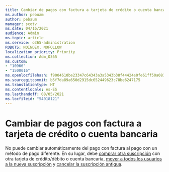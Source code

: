 ```yaml
---
title: Cambiar de pagos con factura a tarjeta de crédito o cuenta bancaria
ms.author: pebuam
author: pebaum
manager: scotv
ms.date: 04/16/2021
audience: Admin
ms.topic: article
ms.service: o365-administration
ROBOTS: NOINDEX, NOFOLLOW
localization_priority: Priority
ms.collection: Adm_O365
ms.custom:
- "10966"
- "1500016"
ms.openlocfilehash: f9004610be23347c64343a3a5343b38f44424e0fe61ff50a0818acff24966786
ms.sourcegitcommit: b5f7da89a650d2915dc652449623c78be6247175
ms.translationtype: HT
ms.contentlocale: es-ES
ms.lasthandoff: 08/05/2021
ms.locfileid: "54018121"
---
```

# <a name="change-from-invoice-payments-to-credit-card-or-bank-account"></a>Cambiar de pagos con factura a tarjeta de crédito o cuenta bancaria

No puede cambiar automáticamente del pago con factura al pago con un método de pago diferente. En su lugar, debe [comprar otra suscripción](https://docs.microsoft.com/microsoft-365/commerce/try-or-buy-microsoft-365#buy-a-different-subscription) con otra tarjeta de crédito/débito o cuenta bancaria, [mover a todos los usuarios a la nueva suscripción](https://docs.microsoft.com/microsoft-365/commerce/subscriptions/move-users-different-subscription) y [cancelar la suscripción antigua](https://docs.microsoft.com/microsoft-365/commerce/subscriptions/cancel-your-subscription). 